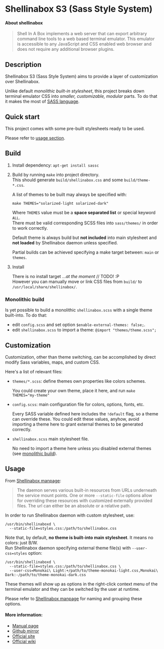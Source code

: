 # Shellinabox S3 (Sass Style System)

#### About shellinabox

> Shell In A Box implements a web server that can export arbitrary command line tools to a web based terminal emulator. This emulator is accessible to any JavaScript and CSS enabled web browser and does not require any additional browser plugins.


## Description

Shellinabox S3 (Sass Style System) aims to provide a layer of customization over Shellinabox.

Unlike default _monolithic built-in stylesheet_, this project breaks down terminal emulator CSS into _smaller, customizable, modular_ parts. To do that it makes the most of [SASS language](http://sass-lang.com/).


## Quick start

This project comes with some pre-built stylesheets ready to be used.

Please refer to [usage section](#usage).


## Build

1.	Install dependency: `apt-get install sassc`

2.	Build by running `make` into project directory.  
	This should generate `build/shellinabox.css` and some `build/theme-*.css`.

	A list of themes to be built may always be specified with:  
	```
	make THEMES="solarized-light solarized-dark"
	```
	Where `THEMES` value must be a **space separated list** or special keyword `ALL`.  
	There must be valid corresponding SCSS files into `sass/themes/` in order to work correctly.

	Default theme is always build but **not included** into main stylesheet and **not loaded** by Shellinabox daemon unless specified.

	Partial builds can be achieved specifying a make target between: `main` or `themes`.

3.	Install

	There is no install target ...*at the moment* // TODO! :P  
	However you can manually move or link CSS files from `build/` to `/usr/local/share/shellinabox/`.

### Monolithic build

Is yet possible to build a monolithic `shellinabox.scss` with a single theme built-into.
To do that:

+	edit `config.scss` and set option `$enable-external-themes: false;`.
+	edit `shellinabox.scss` to import a theme: `@import "themes/theme.scss";`


## Customization

Customization, other than theme switching, can be accomplished by direct modify Sass variables, maps, and custom CSS.

Here's a list of relevant files:

+	`themes/*.scss`: define themes own properties like colors schemes.

	You could create your own theme, place it here, and run `make THEMES="my-theme"`

+	`config.scss`: main configuration file for colors, options, fonts, etc.

	Every SASS variable defined here includes the `!default` flag, so a theme can override these.
	You could edit these values, anyhow, avoid importing a theme here to grant external themes to be generated correctly.

+	`shellinabox.scss` main stylesheet file.

	No need to import a theme here unless you disabled external themes (see [monolithic build](#monolithic-build)).


## Usage

From [Shellinabox manpage](https://github.com/shellinabox/shellinabox/wiki/shellinaboxd_man):
> The daemon serves various built-in resources from URLs underneath the service mount points. One or more `--static-file` options allow for overriding these resources with customized externally provided files. The url can either be an absolute or a relative path.

In order to run Shellinabox daemon with custom stylesheet, use:
```
/usr/bin/shellinaboxd \
  --static-file=styles.css:/path/to/shellinabox.css
```

Note that, by default, **no theme is built-into main stylesheet**. It means no colors: just B/W.  
Run Shellinabox daemon specifying external theme file(s) with `--user-css=styles` option:
```
/usr/bin/shellinaboxd \
  --static-file=styles.css:/path/to/shellinabox.css \
  --user-css=Monokai\ Light:+/path/to/theme-monokai-light.css,Monokai\ Dark:-/path/to/theme-monokai-dark.css
```

These themes will show up as options in the right-click context menu of the terminal emulator and they can be switched by the user at runtime.

Please refer to [Shellinabox manpage](https://github.com/shellinabox/shellinabox/wiki/shellinaboxd_man#options) for naming and grouping these options.


#### More information:

* [Manual page](https://github.com/shellinabox/shellinabox/wiki/shellinaboxd_man)
* [Github mirror](https://github.com/shellinabox/shellinabox/)
* [Official site](https://code.google.com/p/shellinabox)
* [Official wiki](https://code.google.com/p/shellinabox/wiki/shellinaboxd_man)
